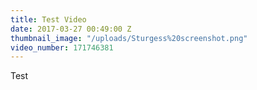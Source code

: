 ```yaml
---
title: Test Video
date: 2017-03-27 00:49:00 Z
thumbnail_image: "/uploads/Sturgess%20screenshot.png"
video_number: 171746381
---
```


Test